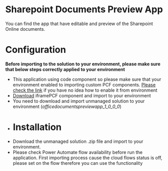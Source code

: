# Sharepoint Documents Preview App
You can find the app that have editable and preview of the Sharepoint Online documents.
# Configuration
**Before importing to the solution to your environment, please make sure that below steps correctly applied to your environment**
* This application using code component so please make sure that your environment enabled to importing custom PCF components. [Please check the link](https://learn.microsoft.com/en-us/power-apps/developer/component-framework/component-framework-for-canvas-apps) if you have no idea how to enable it from environment
*  [Download](http://[Link](http://a.com)) iframePCF component and import to your environment
*  You need to download and import unmanaged solution to your environment (_officedocumentspreviewapp_1_0_0_0_)
*  # Installation
*  Download the unmanaged solution .zip file and import to your environment.
* Please check Power Automate flow availability before run the application. First importing process cause the cloud flows status is off, please set on the flow therefore you can use the functionality
